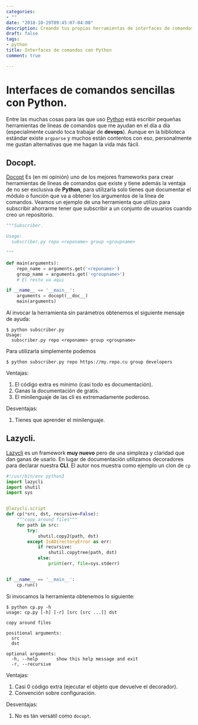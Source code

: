 ```yaml
---
categories:
- ""
date: "2018-10-29T09:45:07-04:00"
description: Creando tus propias herramientas de interfaces de comandos con Python
draft: false
tags:
- python
title: Interfaces de comandos con Python
comment: true

---
```


# Interfaces de comandos sencillas con Python.

Entre las muchas cosas para las que uso [Python](https://python.org) está
escribir pequeñas herramientas de líneas de comandos que me ayudan en el día a
día (especialmente cuando toca trabajar de **devops**). Aunque en la biblioteca
estándar existe `argparse` y muchos están contentos con eso, personalmente me
gustan alternativas que me hagan la vida más fácil.

## Docopt.

[Docopt](http://docopt.org/ "Docopt") Es (en mi opinión) uno de los mejores
frameworks para crear herramientas de líneas de comandos que existe y tiene
además la ventaja de no ser exclusiva de **Python**, para utilizarla solo tienes
que documentar el módulo o función que va a obtener los argumentos de la línea
de comandos. Veamos un ejemplo de una herramienta que utilizo para subscribir
ahorrarme tener que subscribir a un conjunto de usuarios cuando creo un
repositorio.

```python
"""Subscriber.

Usage:
  subscriber.py repo <reponame> group <groupname>

"""

def main(arguments):
    repo_name = arguments.get('<reponame>')
    group_name = arguments.get('<groupname>')
    # El resto va aqui

if __name__ == '__main__':
    arguments = docopt(__doc__)
    main(arguments)
```

Al invocar la herramienta sin parámetros obtenemos el siguiente mensaje de ayuda:

```console
$ python subscriber.py
Usage:
  subscriber.py repo <reponame> group <groupname>

```

Para utilizarla simplemente podemos

```console
$ python subscriber.py repo https://my.repo.cu group developers
```

Ventajas:

1. El código extra es mínimo (casi todo es documentación).
2. Ganas la documentación de gratis.
3. El minilenguaje de las cli es extremadamente poderoso.

Desventajas:

1. Tienes que aprender el minilenguaje.


## Lazycli.

[Lazycli](https://github.com/ninjaaron/lazycli "Lazycli") es un framework **muy
nuevo** pero de una simpleza y claridad que dan ganas de usarlo. En lugar de
documentación utilizamos decoradores para declarar nuestra **CLI**. El autor nos
muestra como ejemplo un clon de `cp`

```python
#!/usr/bin/env python3
import lazycli
import shutil
import sys


@lazycli.script
def cp(*src, dst, recursive=False):
    """copy around files"""
    for path in src:
        try:
            shutil.copy2(path, dst)
        except IsADirectoryError as err:
            if recursive:
                shutil.copytree(path, dst)
            else:
                print(err, file=sys.stderr)


if __name__ == '__main__':
    cp.run()
```

Si invocamos la herramienta obtenemos lo siguiente:

```console
$ python cp.py -h
usage: cp.py [-h] [-r] [src [src ...]] dst

copy around files

positional arguments:
  src
  dst

optional arguments:
  -h, --help       show this help message and exit
  -r, --recursive
```

Ventajas:

1. Casi 0 código extra (ejecutar el objeto que devuelve el decorador).
2. Convención sobre configuración.

Desventajas:

1. No es tán versátil como `docopt`.
